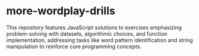 # more-wordplay-drills
This repository features JavaScript solutions to exercises emphasizing problem-solving with datasets, algorithmic choices, and function implementation, addressing tasks like word pattern identification and string manipulation to reinforce core programming concepts.
